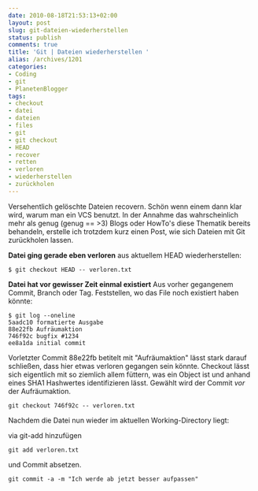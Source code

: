 ```yaml
---
date: 2010-08-18T21:53:13+02:00
layout: post
slug: git-dateien-wiederherstellen
status: publish
comments: true
title: 'Git | Dateien wiederherstellen '
alias: /archives/1201
categories:
- Coding
- git
- PlanetenBlogger
tags:
- checkout
- datei
- dateien
- files
- git
- git checkout
- HEAD
- recover
- retten
- verloren
- wiederherstellen
- zurückholen
---
```


Versehentlich gelöschte Dateien recovern. Schön wenn einem dann klar wird, warum man ein VCS benutzt. In der Annahme das wahrscheinlich mehr als genug (genug == >3) Blogs oder HowTo's diese Thematik bereits behandeln, erstelle ich trotzdem kurz einen Post, wie sich Dateien mit Git zurückholen lassen.

**Datei ging gerade eben verloren**
 aus aktuellem HEAD wiederherstellen:
```
$ git checkout HEAD -- verloren.txt
```


**Datei hat vor gewisser Zeit einmal existiert**
Aus vorher gegangenem Commit, Branch oder Tag. Feststellen, wo das File noch existiert haben könnte:
```
$ git log --oneline
5aadc10 formatierte Ausgabe
88e22fb Aufräumaktion
746f92c bugfix #1234
ee8a1da initial commit
```


Vorletzter Commit 88e22fb betitelt mit "Aufräumaktion" lässt stark darauf schließen, dass hier etwas verloren gegangen sein könnte. Checkout lässt sich eigentlich mit so ziemlich allem füttern, was ein Object ist und anhand eines SHA1 Hashwertes identifizieren lässt. Gewählt wird der Commit _vor_ der Aufräumaktion.

```
git checkout 746f92c -- verloren.txt
```


Nachdem die Datei nun wieder im aktuellen Working-Directory liegt:

via git-add hinzufügen
```
git add verloren.txt
```


und Commit absetzen.
```
git commit -a -m "Ich werde ab jetzt besser aufpassen"
```

